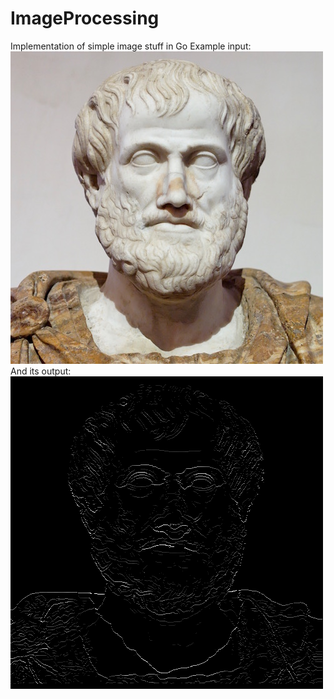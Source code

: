 # ImageProcessing
Implementation of simple image stuff in Go
Example input:
![alt text](https://github.com/jlowell000/ImageProcessing/blob/master/images/in.png)
And its output:
![alt text](https://github.com/jlowell000/ImageProcessing/blob/master/images/fillInGaps.png)
